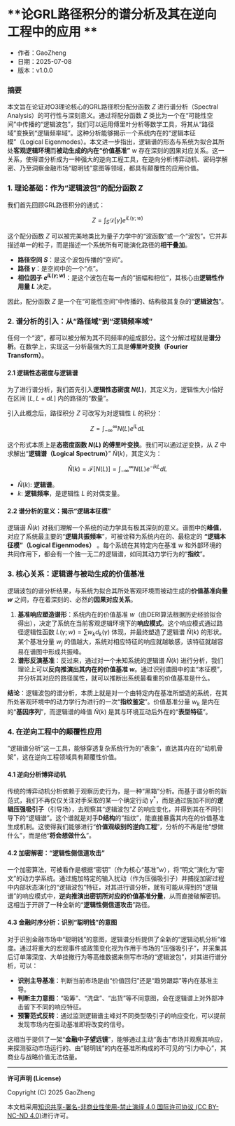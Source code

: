# **论GRL路径积分的谱分析及其在逆向工程中的应用 **

- 作者：GaoZheng
- 日期：2025-07-08
- 版本：v1.0.0

### 摘要

本文旨在论证对O3理论核心的GRL路径积分配分函数 $Z$ 进行谱分析（Spectral Analysis）的可行性与深刻意义。通过将配分函数 $Z$ 类比为一个在“可能性空间”中传播的“逻辑波包”，我们可以运用傅里叶分析等数学工具，将其从“路径域”变换到“逻辑频率域”。这种分析能够揭示一个系统内在的“逻辑本征模”（Logical Eigenmodes）。本文进一步指出，逻辑谱的形态与系统为拟合其所处**客观逻辑环境**而**被动生成的内在“价值基准”** $w$ 存在深刻的因果对应关系。这一关系，使得谱分析成为一种强大的逆向工程工具，在逆向分析博弈动机、密码学解密、乃至洞察金融市场“聪明钱”意图等领域，都具有颠覆性的应用价值。

### 1. 理论基础：作为“逻辑波包”的配分函数 $Z$

我们首先回顾GRL路径积分的通式：

$$Z = \int_S \mathcal{D}[\gamma] e^{i L(\gamma; w)}$$

这个配分函数 $Z$ 可以被完美地类比为量子力学中的“波函数”或一个“波包”。它并非描述单一的粒子，而是描述一个系统所有可能演化路径的**相干叠加**。

*   **路径空间 $S$**：是这个波包传播的“空间”。
*   **路径 $\gamma$**：是空间中的一个“点”。
*   **相位因子 $e^{i L(\gamma; w)}$**：是这个波包在每一点的“振幅和相位”，其核心由**逻辑性作用量 $L$** 决定。

因此，配分函数 $Z$ 是一个在“可能性空间”中传播的、结构极其复杂的“**逻辑波包**”。

### 2. 谱分析的引入：从“路径域”到“逻辑频率域”

任何一个“波”，都可以被分解为其不同频率的组成部分。这个分解过程就是**谱分析**。在数学上，实现这一分析最强大的工具是**傅里叶变换（Fourier Transform）**。

#### 2.1 逻辑性态密度与逻辑谱

为了进行谱分析，我们首先引入**逻辑性态密度 $N(L)$**，其定义为，逻辑性大小恰好在区间 $[L, L+dL]$ 内的路径的“数量”。

引入此概念后，路径积分 $Z$ 可改写为对逻辑性 $L$ 的积分：

$$Z = \int_{-\infty}^{\infty} N(L) e^{iL} dL$$

这个形式本质上是**态密度函数 $N(L)$ 的傅里叶变换**。我们可以通过逆变换，从 $Z$ 中求解出“**逻辑谱（Logical Spectrum）**” $\tilde{N}(k)$，其定义为：

$$\tilde{N}(k) = \mathcal{F}[N(L)] = \int_{-\infty}^{\infty} N(L) e^{-ikL} dL$$

*   $\tilde{N}(k)$: **逻辑谱**。
*   $k$: **逻辑频率**，是逻辑性 $L$ 的对偶变量。

#### 2.2 谱分析的意义：揭示“逻辑本征模”

逻辑谱 $\tilde{N}(k)$ 对我们理解一个系统的动力学具有极其深刻的意义。谱图中的**峰值**，对应了系统最主要的“**逻辑共振频率**”，可被诠释为系统内在的、最稳定的 **“逻辑本征模”（Logical Eigenmodes）** 。每个系统在其特定内在基准 $w$ 和外部环境的共同作用下，都会有一个独一无二的逻辑谱，如同其动力学行为的“**指纹**”。

### 3. 核心关系：逻辑谱与被动生成的价值基准

逻辑波包的谱分析结果，与系统为拟合其所处客观环境而被动生成的**价值基准向量 $w$** 之间，存在着深刻的、必然的**因果对应关系**。

1.  **基准响应塑造谱形**：系统内在的价值基准 $w$（由DERI算法根据历史经验拟合得出），决定了系统在当前客观逻辑环境下的**响应模式**。这个响应模式通过路径逻辑性函数 $L(\gamma; w) = \sum w_k d_k(\gamma)$ 体现，并最终塑造了逻辑谱 $\tilde{N}(k)$ 的形状。某个基准分量 $w_j$ 的值越大，系统对相应特征的响应就越敏感，该特征就越容易在谱图中形成共振峰。
2.  **谱形反演基准**：反过来，通过对一个未知系统的逻辑谱 $\tilde{N}(k)$ 进行分析，我们理论上可以**反向推演出其内在的价值基准 $w$**。通过识别谱图中的主“本征模”，并分析其对应的路径属性，就可以推断出系统最看重的价值基准是什么。

**结论**：逻辑波包的谱分析，本质上就是对一个由特定内在基准所塑造的系统，在其所处客观环境中的动力学行为进行的一次“**指纹鉴定**”。价值基准分量 $w_k$ 是内在的“**基因序列**”，而逻辑谱的峰值 $\tilde{N}(k)$ 是其与环境互动后外在的“**表型特征**”。

### 4. 在逆向工程中的颠覆性应用

“逻辑谱分析”这一工具，能够穿透复杂系统行为的“表象”，直达其内在的“动机骨架”，这在逆向工程领域具有颠覆性价值。

#### 4.1 逆向分析博弈动机

传统的博弈动机分析依赖于观察历史行为，是一种“黑箱”分析。而基于谱分析的新范式，我们不再仅仅关注对手采取的某一个确定行动 $\gamma^*$，而是通过施加不同的**逻辑压强吸引子**（引导场），去观察其“逻辑波包”$Z$ 的响应变化，并得到其在不同引导下的“逻辑谱”。这个谱就是对手**D结构**的“指纹”，能直接暴露其内在的价值基准生成机制。这使得我们能够进行“**价值观级别的逆向工程**”，分析的不再是他“想做什么”，而是他“**将会想做什么**”。

#### 4.2 加密解密：“逻辑性侧信道攻击”

一个加密算法，可被看作是根据“密钥”（作为核心“基准”$w$），将“明文”演化为“密文”的动力学系统。通过施加特定的输入扰动（作为压强吸引子）并捕捉加密过程中内部状态演化的“逻辑波包”特征，对其进行谱分析，就有可能从得到的“逻辑谱”的响应模式中，**逆向推演出密钥所对应的价值基准分量**，从而直接破解密钥。这相当于开辟了一种全新的“**逻辑性侧信道攻击**”路径。

#### 4.3 金融时序分析：识别“聪明钱”的意图

对于识别金融市场中“聪明钱”的意图，逻辑谱分析提供了全新的“逻辑动机分析”维度。通过将重大的宏观事件或政策变化视为作用于市场的“压强吸引子”，并采集其后订单簿深度、大单挂撤行为等高维数据来侧写市场的“逻辑波包”，对其进行谱分析，可以：
*   **识别主导基准**：判断当前市场是由“价值回归”还是“趋势跟踪”等内在基准主导。
*   **判断主力意图**：“吸筹”、“洗盘”、“出货”等不同意图，会在逻辑谱上对外部冲击留下不同的响应特征。
*   **预警范式反转**：通过监测逻辑谱主峰对不同类型吸引子的响应变化，可以提前发现市场内在驱动基准即将改变的信号。

这相当于提供了一架“**金融中子望远镜**”，能够通过主动“轰击”市场并观察其响应，来探测驱动市场运行的、由“聪明钱”的内在基准所构成的不可见的“引力中心”，其商业与战略价值无法估量。

---

**许可声明 (License)**

Copyright (C) 2025 GaoZheng 

本文档采用[知识共享-署名-非商业性使用-禁止演绎 4.0 国际许可协议 (CC BY-NC-ND 4.0)](https://creativecommons.org/licenses/by-nc-nd/4.0/deed.zh-Hans)进行许可。
